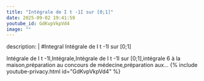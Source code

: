 ```yaml
---
title: "Intégrale de I t -1I sur [0;1]"
date: 2025-09-02 19:41:59 
youtube_id: GdKvpVkpVd4
image: ""
---
```

description: |
  #Integral
  Intégrale de I t -1I sur [0;1]
  
  Intégrale de I t -1I,Intégrale,Intégrale de I t -1I sur [0;1],intégrale 6 à la maison,préparation au concours de médecine,préparation aux...
{% include youtube-privacy.html id="GdKvpVkpVd4" %}

